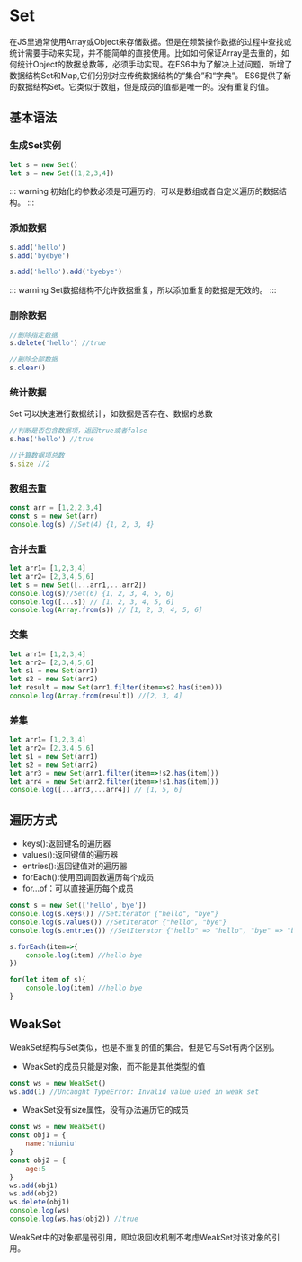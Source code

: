 # Set
在JS里通常使用Array或Object来存储数据。但是在频繁操作数据的过程中查找或统计需要手动来实现，并不能简单的直接使用。比如如何保证Array是去重的，如何统计Object的数据总数等，必须手动实现。在ES6中为了解决上述问题，新增了数据结构Set和Map,它们分别对应传统数据结构的“集合”和“字典”。
ES6提供了新的数据结构Set。它类似于数组，但是成员的值都是唯一的。没有重复的值。
## 基本语法
### 生成Set实例
```js
let s = new Set()
let s = new Set([1,2,3,4])
```
::: warning
初始化的参数必须是可遍历的，可以是数组或者自定义遍历的数据结构。
:::

### 添加数据
```js
s.add('hello')
s.add('byebye')

s.add('hello').add('byebye')
```
::: warning
Set数据结构不允许数据重复，所以添加重复的数据是无效的。
:::
### 删除数据
```js
//删除指定数据
s.delete('hello') //true

//删除全部数据
s.clear()
```
### 统计数据
Set 可以快速进行数据统计，如数据是否存在、数据的总数
```js
//判断是否包含数据项，返回true或者false
s.has('hello') //true

//计算数据项总数
s.size //2
```
### 数组去重
```js
const arr = [1,2,2,3,4]
const s = new Set(arr)
console.log(s) //Set(4) {1, 2, 3, 4}
```
### 合并去重
```js
let arr1= [1,2,3,4]
let arr2= [2,3,4,5,6]
let s = new Set([...arr1,...arr2])
console.log(s)//Set(6) {1, 2, 3, 4, 5, 6}
console.log([...s]) // [1, 2, 3, 4, 5, 6]
console.log(Array.from(s)) // [1, 2, 3, 4, 5, 6]
```
### 交集
```js
let arr1= [1,2,3,4]
let arr2= [2,3,4,5,6]
let s1 = new Set(arr1)
let s2 = new Set(arr2)
let result = new Set(arr1.filter(item=>s2.has(item)))
console.log(Array.from(result)) //[2, 3, 4]
```
### 差集
```js
let arr1= [1,2,3,4]
let arr2= [2,3,4,5,6]
let s1 = new Set(arr1)
let s2 = new Set(arr2)
let arr3 = new Set(arr1.filter(item=>!s2.has(item)))
let arr4 = new Set(arr2.filter(item=>!s1.has(item)))
console.log([...arr3,...arr4]) // [1, 5, 6]
```
## 遍历方式
* keys():返回键名的遍历器
* values():返回键值的遍历器
* entries():返回键值对的遍历器
* forEach():使用回调函数遍历每个成员
* for...of：可以直接遍历每个成员

```js
const s = new Set(['hello','bye'])
console.log(s.keys()) //SetIterator {"hello", "bye"}
console.log(s.values()) //SetIterator {"hello", "bye"}
console.log(s.entries()) //SetIterator {"hello" => "hello", "bye" => "bye"}

s.forEach(item=>{
    console.log(item) //hello bye
})

for(let item of s){
    console.log(item) //hello bye
}
```
## WeakSet
WeakSet结构与Set类似，也是不重复的值的集合。但是它与Set有两个区别。
* WeakSet的成员只能是对象，而不能是其他类型的值
```js
const ws = new WeakSet()
ws.add(1) //Uncaught TypeError: Invalid value used in weak set
```
* WeakSet没有size属性，没有办法遍历它的成员
  
```js
const ws = new WeakSet()
const obj1 = {
    name:'niuniu'
}
const obj2 = {
    age:5
}
ws.add(obj1)
ws.add(obj2)
ws.delete(obj1)
console.log(ws)
console.log(ws.has(obj2)) //true
```
WeakSet中的对象都是弱引用，即垃圾回收机制不考虑WeakSet对该对象的引用。